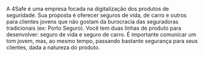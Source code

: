 A 4Safe é uma empresa focada na digitalização dos produtos de seguridade. Sua proposta é oferecer seguros de vida, de carro e outros para clientes jovens que não gostam da burocracia das seguradoras tradicionais (ex: Porto Seguro). Você tem duas linhas de produto para desenvolver: seguro de vida e seguro de carro. É importante comunicar um tom jovem, mas, ao mesmo tempo, passando bastante segurança para seus clientes, dada a natureza do produto. 
